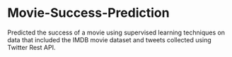 # Movie-Success-Prediction
Predicted the success of a movie using supervised learning techniques on data
that included the IMDB movie dataset and tweets collected using Twitter Rest API.
